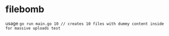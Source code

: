 # filebomb

usage
`go run main.go 10 // creates 10 files with dummy content inside for massive uploads test`
